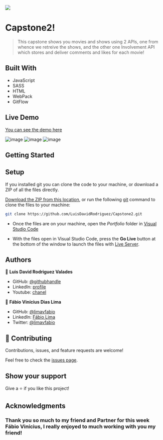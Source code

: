 ![](https://img.shields.io/badge/Microverse-blueviolet)

# Capstone2!

> This capstone shows you movies and shows using 2 APIs, one from whence we retreive the shows, and the other one Involvement API which stores and deliver comments and likes for each movie!


## Built With

- JavaScript
- SASS
- HTML
- WebPack
- GitFlow

## Live Demo
[You can see the demo here]()

![image](https://user-images.githubusercontent.com/105079888/188209234-34bc4895-88d2-45a3-922c-438ff1cac638.png)
![image](https://user-images.githubusercontent.com/105079888/188209331-b6fe6d19-83c7-4319-8366-fa8a8b9e11a1.png)
![image](https://user-images.githubusercontent.com/105079888/188214563-504c39a4-f747-4c94-8f4c-d9eeb77b653f.png)


## Getting Started

## Setup
If you installed git you can clone the code to your machine, or download a ZIP of all the files directly.

[Download the ZIP from this location](https://github.com/LuisDavidRodriguez/capstone-1/archive/refs/heads/main.zip), or run the following [git](https://git-scm.com/downloads)
 command to clone the files to your machine:

```bash
git clone https://github.com/LuisDavidRodriguez/Capstone2.git
```
- Once the files are on your machine, open the _Portfolio_ folder in [Visual Studio Code](https://code.visualstudio.com/)

- With the files open in Visual Studio Code, press the **Go Live** button at the bottom of the window to launch the files with [Live Server](https://marketplace.visualstudio.com/items?itemName=ritwickdey.LiveServer).




## Authors

👤 **Luis David Rodriguez Valades**

- GitHub: [@githubhandle](https://github.com/LuisDavidRodriguez)
- LinkedIn: [profile](https://www.linkedin.com/in/luis-david-rodriguez-valades-24a0a8239)
- Youtube: [chanel](https://www.youtube.com/channel/UChuA4SgdDYk2DHStsy7HEgQ)

👤 **Fábio Vinícius Dias Lima**

- GitHub: [@limavfabio](https://github.com/limavfabio)
- LinkedIn: [Fábio Lima](https://www.linkedin.com/in/f%C3%A1bio-lima-a28b16182/)
- Twitter: [@limavfabio](https://twitter.com/limavfabio)


## 🤝 Contributing

Contributions, issues, and feature requests are welcome!

Feel free to check the [issues page](../../issues/).

## Show your support

Give a ⭐️ if you like this project!

## Acknowledgments

### Thank you so much to my friend and Partner for this week Fábio Vinícius, I really enjoyed to much working with you my friend!
